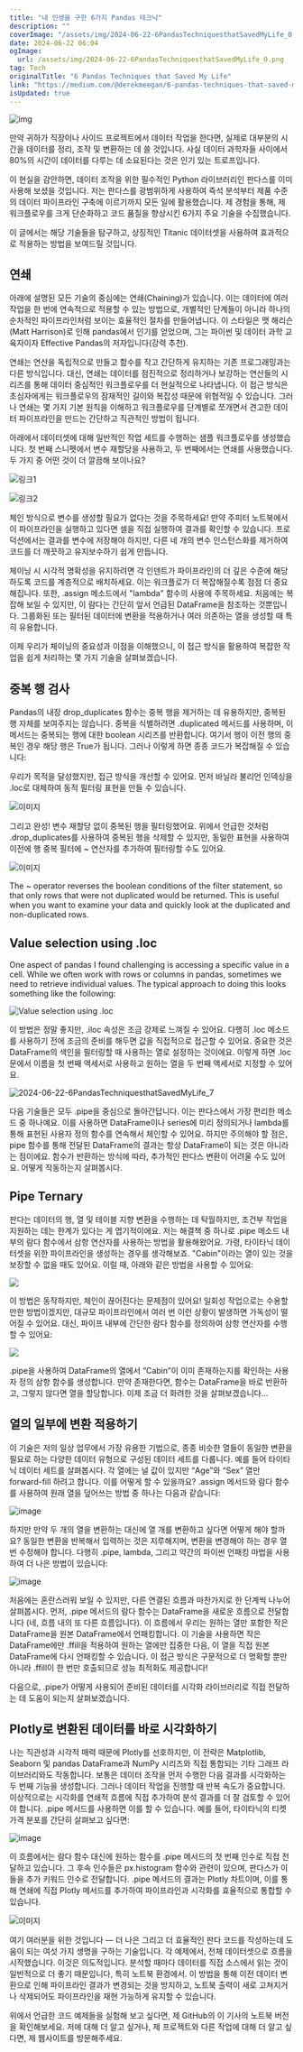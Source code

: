 ```yaml
---
title: "내 인생을 구한 6가지 Pandas 테크닉"
description: ""
coverImage: "/assets/img/2024-06-22-6PandasTechniquesthatSavedMyLife_0.png"
date: 2024-06-22 06:04
ogImage: 
  url: /assets/img/2024-06-22-6PandasTechniquesthatSavedMyLife_0.png
tag: Tech
originalTitle: "6 Pandas Techniques that Saved My Life"
link: "https://medium.com/@derekmeegan/6-pandas-techniques-that-saved-my-life-0d8fcf7d2c26"
isUpdated: true
---
```






![img](/assets/img/2024-06-22-6PandasTechniquesthatSavedMyLife_0.png)

만약 귀하가 직장이나 사이드 프로젝트에서 데이터 작업을 한다면, 실제로 대부분의 시간을 데이터를 정리, 조작 및 변환하는 데 쓸 것입니다. 사실 데이터 과학자들 사이에서 80%의 시간이 데이터를 다루는 데 소요된다는 것은 인기 있는 트로프입니다.

이 현실을 감안하면, 데이터 조작을 위한 필수적인 Python 라이브러리인 판다스를 이미 사용해 보셨을 것입니다. 저는 판다스를 광범위하게 사용하여 즉석 분석부터 제품 수준의 데이터 파이프라인 구축에 이르기까지 모든 일에 활용했습니다. 제 경험을 통해, 제 워크플로우를 크게 단순화하고 코드 품질을 향상시킨 6가지 주요 기술을 수집했습니다.

이 글에서는 해당 기술들을 탐구하고, 상징적인 Titanic 데이터셋을 사용하여 효과적으로 적용하는 방법을 보여드릴 것입니다.


<div class="content-ad"></div>

## 연쇄

아래에 설명된 모든 기술의 중심에는 연쇄(Chaining)가 있습니다. 이는 데이터에 여러 작업을 한 번에 연속적으로 적용할 수 있는 방법으로, 개별적인 단계들이 아니라 하나의 순차적인 파이프라인처럼 보이는 효율적인 절차를 만들어냅니다. 이 스타일은 맷 해리슨(Matt Harrison)로 인해 pandas에서 인기를 얻었으며, 그는 파이썬 및 데이터 과학 교육자이자 Effective Pandas의 저자입니다(강력 추천).

연쇄는 연산을 독립적으로 만들고 함수를 작고 간단하게 유지하는 기존 프로그래밍과는 다른 방식입니다. 대신, 연쇄는 데이터를 점진적으로 정리하거나 보강하는 연산들의 시리즈를 통해 데이터 중심적인 워크플로우를 더 현실적으로 나타냅니다. 이 접근 방식은 초심자에게는 워크플로우의 잠재적인 길이와 복잡성 때문에 위협적일 수 있습니다. 그러나 연쇄는 몇 가지 기본 원칙을 이해하고 워크플로우를 단계별로 쪼개면서 견고한 데이터 파이프라인을 만드는 간단하고 직관적인 방법이 됩니다.

아래에서 데이터셋에 대해 일반적인 작업 세트를 수행하는 샘플 워크플로우를 생성했습니다. 첫 번째 스니펫에서 변수 재할당을 사용하고, 두 번째에서는 연쇄를 사용했습니다. 두 가지 중 어떤 것이 더 깔끔해 보이나요?

<div class="content-ad"></div>


![링크1](/assets/img/2024-06-22-6PandasTechniquesthatSavedMyLife_1.png)

![링크2](/assets/img/2024-06-22-6PandasTechniquesthatSavedMyLife_2.png)

체인 방식으로 변수를 생성할 필요가 없다는 것을 주목하세요! 만약 주피터 노트북에서 이 파이프라인을 실행하고 있다면 셀을 직접 실행하여 결과를 확인할 수 있습니다. 프로덕션에서는 결과를 변수에 저장해야 하지만, 다른 네 개의 변수 인스턴스화를 제거하여 코드를 더 깨끗하고 유지보수하기 쉽게 만듭니다.

체이닝 시 시각적 명확성을 유지하려면 각 인덴트가 파이프라인의 더 깊은 수준에 해당하도록 코드를 계층적으로 배치하세요. 이는 워크플로가 더 복잡해질수록 점점 더 중요해집니다. 또한, .assign 메소드에서 "lambda" 함수의 사용에 주목하세요. 처음에는 복잡해 보일 수 있지만, 이 람다는 간단히 앞서 언급된 DataFrame을 참조하는 것뿐입니다. 그룹화된 또는 필터된 데이터에 변환을 적용하거나 여러 의존하는 열을 생성할 때 특히 유용합니다.


<div class="content-ad"></div>

이제 우리가 체이닝의 중요성과 이점을 이해했으니, 이 접근 방식을 활용하여 복잡한 작업을 쉽게 처리하는 몇 가지 기술을 살펴보겠습니다.

## 중복 행 검사

Pandas의 내장 drop_duplicates 함수는 중복 행을 제거하는 데 유용하지만, 중복된 행 자체를 보여주지는 않습니다. 중복을 식별하려면 .duplicated 메서드를 사용하며, 이 메서드는 중복되는 행에 대한 boolean 시리즈를 반환합니다. 여기서 행이 이전 행의 중복인 경우 해당 행은 True가 됩니다. 그러나 이렇게 하면 종종 코드가 복잡해질 수 있습니다:

<div class="content-ad"></div>

우리가 목적을 달성했지만, 접근 방식을 개선할 수 있어요. 먼저 바닐라 불리언 인덱싱을 .loc로 대체하여 동적 필터링 표현을 만들 수 있습니다.

![이미지](/assets/img/2024-06-22-6PandasTechniquesthatSavedMyLife_4.png)

그리고 완성! 변수 재할당 없이 중복된 행을 필터링했어요. 위에서 언급한 것처럼 .drop_duplicates를 사용하여 중복된 행을 삭제할 수 있지만, 동일한 표현을 사용하여 이전에 행 중복 필터에 ~ 연산자를 추가하여 필터링할 수도 있어요.

![이미지](/assets/img/2024-06-22-6PandasTechniquesthatSavedMyLife_5.png)

<div class="content-ad"></div>

The ~ operator reverses the boolean conditions of the filter statement, so that only rows that were not duplicated would be returned. This is useful when you want to examine your data and quickly look at the duplicated and non-duplicated rows.

## Value selection using .loc

One aspect of pandas I found challenging is accessing a specific value in a cell. While we often work with rows or columns in pandas, sometimes we need to retrieve individual values. The typical approach to doing this looks something like the following:

![Value selection using .loc](/assets/img/2024-06-22-6PandasTechniquesthatSavedMyLife_6.png)

<div class="content-ad"></div>

이 방법은 정말 좋지만, .iloc 속성은 조금 강제로 느껴질 수 있어요. 다행히 .loc 메소드를 사용하기 전에 조금의 준비를 해두면 값을 직접적으로 접근할 수 있어요. 중요한 것은 DataFrame의 색인을 필터링할 때 사용하는 열로 설정하는 것이에요. 이렇게 하면 .loc 문에서 이름을 첫 번째 액세서로 사용하고 원하는 열을 두 번째 액세서로 지정할 수 있어요.

![2024-06-22-6PandasTechniquesthatSavedMyLife_7](/assets/img/2024-06-22-6PandasTechniquesthatSavedMyLife_7.png)

다음 기술들은 모두 .pipe을 중심으로 돌아간답니다. 이는 판다스에서 가장 편리한 메소드 중 하나예요. 이를 사용하면 DataFrame이나 series에 미리 정의되거나 lambda를 통해 표현된 사용자 정의 함수를 연속해서 체인할 수 있어요. 하지만 주의해야 할 점은, pipe 함수를 통해 전달된 DataFrame의 결과는 항상 DataFrame이 되는 것은 아니라는 점이에요. 함수가 반환하는 방식에 따라, 추가적인 판다스 변환이 어려울 수도 있어요. 어떻게 작동하는지 살펴봅시다.

## Pipe Ternary

<div class="content-ad"></div>

판다는 데이터의 행, 열 및 테이블 지향 변환을 수행하는 데 탁월하지만, 조건부 작업을 지원하는 데는 한계가 있다는 게 엽기적이에요. 저는 해결책 중 하나로 .pipe 메소드 내부의 람다 함수에서 삼항 연산자를 사용하는 방법을 활용해왔어요. 가령, 타이타닉 데이터셋을 위한 파이프라인을 생성하는 경우를 생각해보죠. "Cabin"이라는 열이 있는 것을 보장할 수 없을 때도 있어요. 이럴 때, 아래와 같은 방법을 사용할 수 있어요:

<img src="/assets/img/2024-06-22-6PandasTechniquesthatSavedMyLife_8.png" />

이 방법은 동작하지만, 체인이 끊어진다는 문제점이 있어요! 일회성 작업으로는 수용할만한 방법이겠지만, 대규모 파이프라인에서 여러 번 이런 상황이 발생하면 가독성이 떨어질 수 있어요. 대신, 파이프 내부에 간단한 람다 함수를 정의하여 삼항 연산자를 수행할 수 있어요:

<img src="/assets/img/2024-06-22-6PandasTechniquesthatSavedMyLife_9.png" />

<div class="content-ad"></div>

.pipe을 사용하여 DataFrame의 열에서 “Cabin”이 이미 존재하는지를 확인하는 사용자 정의 삼항 함수를 생성합니다. 만약 존재한다면, 함수는 DataFrame을 바로 반환하고, 그렇지 않다면 열을 할당합니다. 이제 조금 더 화려한 것을 살펴보겠습니다...

## 열의 일부에 변환 적용하기

이 기술은 저의 일상 업무에서 가장 유용한 기법으로, 종종 비슷한 열들이 동일한 변환을 필요로 하는 다양한 데이터 유형으로 구성된 데이터 세트를 다룹니다. 예를 들어 타이타닉 데이터 세트를 살펴봅시다. 각 열에는 널 값이 있지만 “Age”와 “Sex” 열만 forward-fill 하려고 합니다. 이를 어떻게 할 수 있을까요? .assign 메서드와 람다 함수를 사용하여 원래 열을 덮어쓰는 방법 중 하나는 다음과 같습니다:

![image](/assets/img/2024-06-22-6PandasTechniquesthatSavedMyLife_10.png)

<div class="content-ad"></div>

하지만 만약 두 개의 열을 변환하는 대신에 열 개를 변환하고 싶다면 어떻게 해야 할까요? 동일한 변환을 반복해서 입력하는 것은 지루해지며, 변환을 변경해야 하는 경우 열 번 수정해야 합니다. 다행히 .pipe, lambda, 그리고 약간의 파이썬 언패킹 마법을 사용하여 더 나은 방법이 있습니다:

![image](/assets/img/2024-06-22-6PandasTechniquesthatSavedMyLife_11.png)

처음에는 혼란스러워 보일 수 있지만, 다른 연결된 흐름과 마찬가지로 한 단계씩 나누어 살펴봅시다. 먼저, .pipe 메서드의 람다 함수는 DataFrame을 새로운 흐름으로 전달합니다 (네, 흐름 내의 또 다른 흐름입니다). 이 흐름에서 우리는 원하는 열만 포함한 작은 DataFrame을 원본 DataFrame에서 언패킹합니다. 이 기술을 사용하면 작은 DataFrame에만 .ffill을 적용하여 원하는 열에만 집중한 다음, 이 열을 직접 원본 DataFrame에 다시 언패킹할 수 있습니다. 이 접근 방식은 구문적으로 더 명확할 뿐만 아니라 .ffill이 한 번만 호출되므로 성능 최적화도 제공합니다!

다음으로, .pipe가 어떻게 사용되어 준비된 데이터를 시각화 라이브러리로 직접 전달하는 데 도움이 되는지 살펴보겠습니다.

<div class="content-ad"></div>

## Plotly로 변환된 데이터를 바로 시각화하기

나는 직관성과 시각적 매력 때문에 Plotly를 선호하지만, 이 전략은 Matplotlib, Seaborn 및 pandas DataFrame과 NumPy 시리즈와 직접 통합되는 기타 그래프 라이브러리와도 작동합니다. 보통은 데이터 조작을 먼저 수행한 다음 결과를 시각화하는 두 번째 기능을 생성합니다. 그러나 데이터 작업을 진행할 때 반복 속도가 중요합니다. 이상적으로는 시각화를 연쇄적 흐름에 직접 추가하여 분석 결과를 더 잘 검토할 수 있어야 합니다. .pipe 메서드를 사용하면 이를 할 수 있습니다. 예를 들어, 타이타닉의 티켓 가격 분포를 간단히 살펴보고 싶다면:

![image](/assets/img/2024-06-22-6PandasTechniquesthatSavedMyLife_12.png)

이 흐름에서는 람다 함수 대신에 원하는 함수를 .pipe 메서드의 첫 번째 인수로 직접 전달하고 있습니다. 그 후속 인수들은 px.histogram 함수와 관련이 있으며, 판다스가 이들을 추가 키워드 인수로 전달합니다. .pipe 메서드의 결과는 Plotly 차트이며, 이를 통해 연쇄에 직접 Plotly 메서드를 추가하여 파이프라인과 시각화를 효율적으로 통합할 수 있습니다.

<div class="content-ad"></div>

![이미지](/assets/img/2024-06-22-6PandasTechniquesthatSavedMyLife_13.png)

여기 여러분을 위한 것입니다 — 더 나은 그리고 더 효율적인 판다 코드를 작성하는데 도움이 되는 여섯 가지 생명을 구하는 기술입니다. 각 예제에서, 전체 데이터셋으로 흐름을 시작했습니다. 이것은 의도적입니다. 분석할 때마다 데이터를 직접 소스에서 읽는 것이 일반적으로 더 좋기 때문입니다, 특히 노트북 환경에서. 이 방법을 통해 이전 데이터 변환으로 인해 파이프라인 결과가 변경되는 것을 방지하고, 노트북 출력이 새로 고쳐지거나 삭제되어도 파이프라인을 재현 가능하게 유지할 수 있습니다.

위에서 언급한 코드 예제들을 실험해 보고 싶다면, 제 GitHub의 이 기사의 노트북 버전을 확인해보세요. 저에 대해 더 알고 싶거나, 제 프로젝트와 다른 작업에 대해 더 알고 싶다면, 제 웹사이트를 방문해주세요.